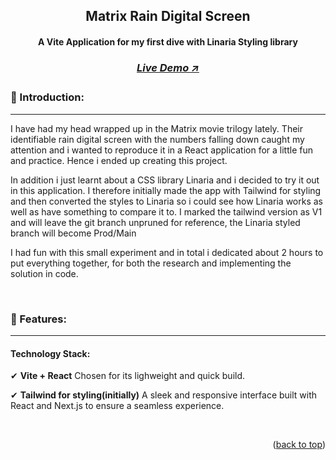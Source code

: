<a name="readme-top"></a>

<!-- -------------------------------------------------------------------------- -->
<!-- HEADING STUFF  -->
<div align="center">
  <h2>Matrix Rain Digital Screen</h2>
  <h4>A Vite Application for my first dive with Linaria Styling library</h4>
  <h3>
    <a href='https://matrix-digital-rain-screen.vercel.app/' target='_blank'>
      <h5>Live Demo ↗</h5>
    </a>
  </h3>
</div>

<!-- -------------------------------------------------------------------------- -->

### 👋 Introduction:

---

I have had my head wrapped up in the Matrix movie trilogy lately. Their identifiable rain digital screen with the numbers falling down caught my attention and i wanted to reproduce it in a React application for a little fun and practice. Hence i ended up creating this project.

In addition i just learnt about a CSS library Linaria and i decided to try it out in this application. I therefore initially made the app with Tailwind for styling and then converted the styles to Linaria so i could see how Linaria works as well as have something to compare it to. I marked the tailwind version as V1 and will leave the git branch unpruned for reference, the Linaria styled branch will become Prod/Main

I had fun with this small experiment and in total i dedicated about 2 hours to put everything together, for both the research and implementing the solution in code.

<br/>

### 🔑 Features:

---

#### Technology Stack:

✔ **Vite + React** Chosen for its lighweight and quick build.

✔ **Tailwind for styling(initially)** A sleek and responsive interface built with React and Next.js to ensure a seamless experience.

<br/>

<!-- #### Bonus Features:

✔ **Persistent Data:** Utilize localStorage to save your progress so you can resume where you left off.

✔ **Feedback Notifications:** Get unobtrusive notifications after completing a question or section.

✔ **Customizable Exam Simulation:** Mimic real exam conditions with a timer and customizable question sets.

✔ **Google Analytics For User Data Collection:** Google Analytics to be able to track user traffic and behaviours on the application, to see points of improvement based on collected data.

<br/> -->

<!-- -------------------------------------------------------------------------- -->

<!-- ### 🎯 Future Improvements:

---


💥 Convert the application into a PWA to enable users to download and use the web app as a mobile application.

💥 Add AI-powered personalized study recommendations based on user performance.

💥 Enhance styling with dynamic themes and animations for a more engaging user experience.

💥 Integrate a leaderboard for collaborative learning and competition among users.

💥 Expand question categories to cover all AWS certification levels (e.g., Associate, Professional, Specialty).

<br/> -->

<!-- -------------------------------------------------------------------------- -->
<p align="right">(<a href="#readme-top">back to top</a>)</p>

<br/> <br/>
